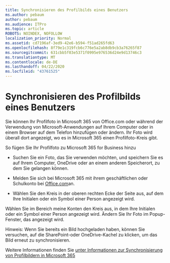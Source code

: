 ```yaml
---
title: Synchronisieren des Profilbilds eines Benutzers
ms.author: pebaum
author: pebaum
ms.audience: ITPro
ms.topic: article
ROBOTS: NOINDEX, NOFOLLOW
localization_priority: Normal
ms.assetid: cd7196af-3ed9-42e6-b594-f51ad265fd63
ms.openlocfilehash: 8f79e1c319fcb6c776e5a2ab8db9cb3a76265f87
ms.sourcegitcommit: 631cbb5f03e5371f0995e976536d24e9d13746c3
ms.translationtype: MT
ms.contentlocale: de-DE
ms.lasthandoff: 04/22/2020
ms.locfileid: "43761525"
---
```

# <a name="sync-a-users-profile-picture"></a>Synchronisieren des Profilbilds eines Benutzers

Sie können Ihr Profilfoto in Microsoft 365 von Office.com oder während der Verwendung von Microsoft-Anwendungen auf Ihrem Computer oder in einem Browser auf dem Telefon hinzufügen oder ändern. Ihr Foto wird überall dort angezeigt, wo es in Microsoft 365 einen Profilfoto-Kreis gibt.

So fügen Sie Ihr Profilfoto zu Microsoft 365 for Business hinzu

- Suchen Sie ein Foto, das Sie verwenden möchten, und speichern Sie es auf Ihrem Computer, OneDrive oder an einem anderen Speicherort, zu dem Sie gelangen können.

- Melden Sie sich bei Microsoft 365 mit ihrem geschäftlichen oder Schulkonto bei [Office.com](https://www.office.com)an.

- Wählen Sie den Kreis in der oberen rechten Ecke der Seite aus, auf dem Ihre Initialen oder ein Symbol einer Person angezeigt wird.

Wählen Sie im Bereich meine Konten den Kreis aus, in dem Ihre Initialen oder ein Symbol einer Person angezeigt wird. Ändern Sie Ihr Foto im Popup-Fenster, das angezeigt wird.

Hinweis: Wenn Sie bereits ein Bild hochgeladen haben, können Sie versuchen, auf die SharePoint-oder OneDrive-Kachel zu klicken, um das Bild erneut zu synchronisieren.

Weitere Informationen finden Sie [unter Informationen zur Synchronisierung von Profilbildern in Microsoft 365](https://support.office.com/article/information-about-profile-picture-synchronization-in-office-365-20594d76-d054-4af4-a660-401133e3d48a)

